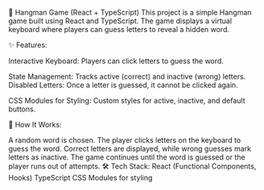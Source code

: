 🎯 Hangman Game (React + TypeScript)
This project is a simple Hangman game built using React and TypeScript. The game displays a virtual keyboard where players can guess letters to reveal a hidden word.

✨ Features:

Interactive Keyboard: Players can click letters to guess the word.

State Management: Tracks active (correct) and inactive (wrong) letters.
Disabled Letters: Once a letter is guessed, it cannot be clicked again.

CSS Modules for Styling: Custom styles for active, inactive, and default buttons.

📌 How It Works:

A random word is chosen.
The player clicks letters on the keyboard to guess the word.
Correct letters are displayed, while wrong guesses mark letters as inactive.
The game continues until the word is guessed or the player runs out of attempts.
🛠️ Tech Stack:
React (Functional Components, Hooks)
TypeScript
CSS Modules for styling

